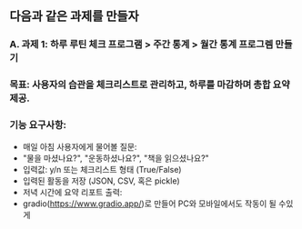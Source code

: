 ## 다음과 같은 과제를 만들자

### A. 과제 1: 하루 루틴 체크 프로그램 > 주간 통계 > 월간 통계 프로그렘 만들기
### 목표: 사용자의 습관을 체크리스트로 관리하고, 하루를 마감하며 총합 요약 제공.

### 기능 요구사항:
- 매일 아침 사용자에게 물어볼 질문:
- "물을 마셨나요?", "운동하셨나요?", "책을 읽으셨나요?"
- 입력값: y/n 또는 체크리스트 형태 (True/False)
- 입력된 활동을 저장 (JSON, CSV, 혹은 pickle)
- 저녁 시간에 요약 리포트 출력:
- gradio(https://www.gradio.app/)로 만들어 PC와 모바일에서도 작동이 될 수있게 
